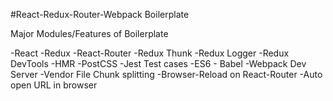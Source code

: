 #React-Redux-Router-Webpack Boilerplate

Major Modules/Features of Boilerplate

-React
-Redux
-React-Router
-Redux Thunk
-Redux Logger
-Redux DevTools
-HMR
-PostCSS
-Jest Test cases
-ES6 - Babel
-Webpack Dev Server 
-Vendor File Chunk splitting
-Browser-Reload on React-Router
-Auto open URL in browser